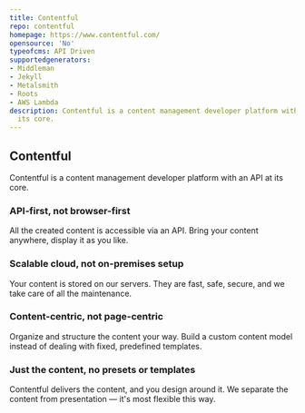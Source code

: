 ```yaml
---
title: Contentful
repo: contentful
homepage: https://www.contentful.com/
opensource: 'No'
typeofcms: API Driven
supportedgenerators:
- Middleman
- Jekyll
- Metalsmith
- Roots
- AWS Lambda
description: Contentful is a content management developer platform with an API at
  its core.
---
```


## Contentful

Contentful is a content management developer platform with an API at its core.

### API-first, not browser-first

All the created content is accessible via an API. Bring your content anywhere, display it as you like.

### Scalable cloud, not on-premises setup

Your content is stored on our servers. They are fast, safe, secure, and we take care of all the maintenance.

### Content-centric, not page-centric

Organize and structure the content your way. Build a custom content model instead of dealing with fixed, predefined templates.

### Just the content, no presets or templates

Contentful delivers the content, and you design around it. We separate the content from presentation — it's most flexible this way.
